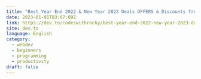 ```yaml
---
title: "Best Year End 2022 & New Year 2023 Deals OFFERS & Discounts from Top Web Hosting Companies"
date: 2023-01-01T03:07:09Z
link: https://dev.to/codeswithrocky/best-year-end-2022-new-year-2023-deals-offers-discounts-from-top-web-hosting-companies-11an?utm_medium=RSS&utm_source=news.12bit.vn
site: dev.to
language: English
category:
  - webdev
  - beginners
  - programming
  - productivity
draft: false
---
```

